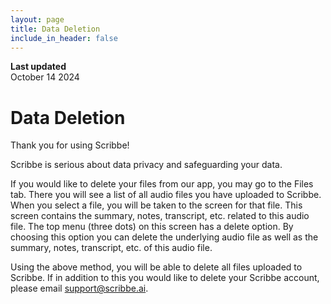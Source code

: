 ```yaml
---
layout: page
title: Data Deletion
include_in_header: false
---
```


**Last updated**  
October 14 2024

# Data Deletion

Thank you for using Scribbe!

Scribbe is serious about data privacy and safeguarding your data.

If you would like to delete your files from our app, you may go to the Files tab. There you will see a list of all 
audio files you have uploaded to Scribbe. When you select a file, you will be taken to the screen for that file. This
screen contains the summary, notes, transcript, etc. related to this audio file. The top menu (three dots) on this screen 
has a delete option. By choosing this option you can delete the underlying audio file as well as the summary, notes, 
transcript, etc. of this audio file.

Using the above method, you will be able to delete all files uploaded to Scribbe. If in addition to this you would like
to delete your Scribbe account, please email support@scribbe.ai. 


